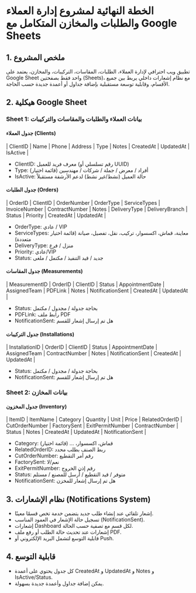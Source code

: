 # الخطة النهائية لمشروع إدارة العملاء والطلبات والمخازن المتكامل مع Google Sheets

## 1. ملخص المشروع
تطبيق ويب احترافي لإدارة العملاء، الطلبات، المقاسات، التركيبات، والمخازن، يعتمد على Google Sheet واحد فقط بصفحتين (Sheets)، مع نظام إشعارات داخلي يربط بين جميع الأقسام، وقابلية توسعة مستقبلية بإضافة جداول أو أعمدة جديدة حسب الحاجة.

## 2. هيكلية Google Sheet
### Sheet 1: بيانات العملاء والطلبات والمقاسات والتركيبات
#### جدول العملاء (Clients)
| ClientID | Name | Phone | Address | Type | Notes | CreatedAt | UpdatedAt | IsActive |

- ClientID: معرف فريد للعميل (رقم تسلسلي أو UUID)
- Type: أفراد / معرض / جملة / شركات / مهندسين (قائمة اختيار)
- IsActive: حالة العميل (نشط/غير نشط) لدعم الأرشفة مستقبلاً

#### جدول الطلبات (Orders)
| OrderID | ClientID | OrderNumber | OrderType | ServiceTypes | InvoiceNumber | ContractNumber | Notes | DeliveryType | DeliveryBranch | Status | Priority | CreatedAt | UpdatedAt |

- OrderType: عادي / VIP
- ServiceTypes: معاينة، قماش، اكسسوار، تركيب، نقل، تفصيل، صيانة (قائمة اختيار متعددة)
- DeliveryType: منزل / فرع
- Priority: عادي/VIP
- Status: جديد / قيد التنفيذ / مكتمل / ملغى

#### جدول المقاسات (Measurements)
| MeasurementID | OrderID | ClientID | Status | AppointmentDate | AssignedTeam | PDFLink | Notes | NotificationSent | CreatedAt | UpdatedAt |

- Status: بحاجة جدولة / مجدول / مكتمل
- PDFLink: رابط ملف PDF
- NotificationSent: هل تم إرسال إشعار للقسم

#### جدول التركيبات (Installations)
| InstallationID | OrderID | ClientID | Status | AppointmentDate | AssignedTeam | ContractNumber | Notes | NotificationSent | CreatedAt | UpdatedAt |

- Status: بحاجة جدولة / مجدول / مكتمل
- NotificationSent: هل تم إرسال إشعار للقسم

### Sheet 2: بيانات المخازن
#### جدول المخزون (Inventory)
| ItemID | ItemName | Category | Quantity | Unit | Price | RelatedOrderID | CutOrderNumber | FactorySent | ExitPermitNumber | ContractNumber | Status | Notes | CreatedAt | UpdatedAt | NotificationSent |

- Category: قماش، اكسسوار، ... (قائمة اختيار)
- RelatedOrderID: ربط الصنف بطلب محدد
- CutOrderNumber: رقم أمر التقطيع
- FactorySent: نعم/لا
- ExitPermitNumber: رقم إذن الخروج
- Status: متوفر / قيد التقطيع / أُرسل للمصنع / مستلم
- NotificationSent: هل تم إرسال إشعار للمخزن

## 3. نظام الإشعارات (Notifications System)
- إشعار تلقائي عند إنشاء طلب جديد يتضمن خدمة تخص قسمًا معينًا.
- تسجيل حالة الإشعار في العمود المناسب (NotificationSent).
- إشعارات Dashboard لكل قسم مع تصفية حسب الحالة.
- إشعارات عند تحديث حالة الطلب أو رفع ملف PDF.
- قابلية التوسع لتشمل البريد الإلكتروني أو Push.

## 4. قابلية التوسع
- كل جدول يحتوي على أعمدة CreatedAt و UpdatedAt و Notes و IsActive/Status.
- يمكن إضافة جداول وأعمدة جديدة بسهولة.
